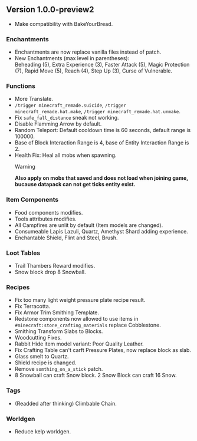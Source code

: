 ## Version 1.0.0-preview2

- Make compatibility with BakeYourBread.

### Enchantments

- Enchantments are now replace vanilla files instead of patch.
- New Enchantments (max level in parentheses):  
  Beheading (5), Extra Experience (3), Faster Attack (5), Magic Protection (7), Rapid Move (5), Reach (4), Step Up (3), Curse of Vulnerable.

### Functions

- More Translate.
- `/trigger minecraft_remade.suicide`, `/trigger minecraft_remade.hat.make`, `/trigger minecraft_remade.hat.unmake`.
- Fix `safe_fall_distance` sneak not working.
- Disable Flamming Arrow by default.
- Random Teleport: Default cooldown time is 60 seconds, default range is 100000.
- Base of Block Interaction Range is 4, base of Entity Interaction Range is 2.
- Health Fix: Heal all mobs when spawning.
  > [!WARNING]  
  > **Also apply on mobs that saved and does not load when joining game, bucause datapack can not get ticks entity exist.**

### Item Components

- Food components modifies.
- Tools attributes modifies.
- All Campfires are unlit by default (Item models are changed).
- Consumeable Lapis Lazuli, Quartz, Amethyst Shard adding experience.
- Enchantable Shield, Flint and Steel, Brush.

### Loot Tables

- Trail Thambers Reward modifies.
- Snow block drop 8 Snowball.

### Recipes

- Fix too many light weight pressure plate recipe result.
- Fix Terracotta.
- Fix Armor Trim Smithing Template.
- Redstone components now allowed to use items in `#minecraft:stone_crafting_materials` replace Cobblestone.
- Smithing Transform Slabs to Blocks.
- Woodcutting Fixes.
- Rabbit Hide item model variant: Poor Quality Leather.
- Fix Crafting Table can't carft Pressure Plates, now replace block as slab.
- Glass smelt to Quartz.
- Shield recipe is changed.
- Remove `somthing_on_a_stick` patch.
- 8 Snowball can craft Snow block. 2 Snow Block can craft 16 Snow.

### Tags

- (Readded after thinking) Climbable Chain.

### Worldgen

- Reduce kelp worldgen.
